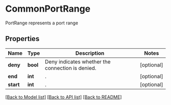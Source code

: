 # CommonPortRange

PortRange represents a port range

## Properties
Name | Type | Description | Notes
------------ | ------------- | ------------- | -------------
**deny** | **bool** | Deny indicates whether the connection is denied.  | [optional] 
**end** | **int** | .  | [optional] 
**start** | **int** | .  | [optional] 

[[Back to Model list]](../README.md#documentation-for-models) [[Back to API list]](../README.md#documentation-for-api-endpoints) [[Back to README]](../README.md)


